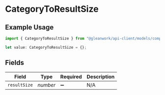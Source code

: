 # CategoryToResultSize

## Example Usage

```typescript
import { CategoryToResultSize } from "@gleanwork/api-client/models/components";

let value: CategoryToResultSize = {};
```

## Fields

| Field              | Type               | Required           | Description        |
| ------------------ | ------------------ | ------------------ | ------------------ |
| `resultSize`       | *number*           | :heavy_minus_sign: | N/A                |